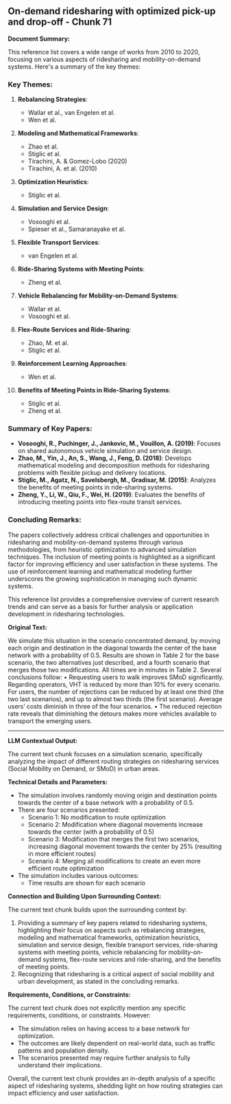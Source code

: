## On-demand ridesharing with optimized pick-up and drop-off - Chunk 71

**Document Summary:**

This reference list covers a wide range of works from 2010 to 2020, focusing on various aspects of ridesharing and mobility-on-demand systems. Here's a summary of the key themes:

### Key Themes:
1. **Rebalancing Strategies**:
   - Wallar et al., van Engelen et al.
   - Wen et al.

2. **Modeling and Mathematical Frameworks**:
   - Zhao et al.
   - Stiglic et al.
   - Tirachini, A. & Gomez-Lobo (2020)
   - Tirachini, A. et al. (2010)

3. **Optimization Heuristics**:
   - Stiglic et al.

4. **Simulation and Service Design**:
   - Vosooghi et al.
   - Spieser et al., Samaranayake et al.

5. **Flexible Transport Services**:
   - van Engelen et al.

6. **Ride-Sharing Systems with Meeting Points**:
   - Zheng et al.

7. **Vehicle Rebalancing for Mobility-on-Demand Systems**:
   - Wallar et al.
   - Vosooghi et al.

8. **Flex-Route Services and Ride-Sharing**:
   - Zhao, M. et al.
   - Stiglic et al.

9. **Reinforcement Learning Approaches**:
   - Wen et al.

10. **Benefits of Meeting Points in Ride-Sharing Systems**:
    - Stiglic et al.
    - Zheng et al.

### Summary of Key Papers:

- **Vosooghi, R., Puchinger, J., Jankovic, M., Vouillon, A. (2019)**: Focuses on shared autonomous vehicle simulation and service design.
- **Zhao, M., Yin, J., An, S., Wang, J., Feng, D. (2018)**: Develops mathematical modeling and decomposition methods for ridesharing problems with flexible pickup and delivery locations.
- **Stiglic, M., Agatz, N., Savelsbergh, M., Gradisar, M. (2015)**: Analyzes the benefits of meeting points in ride-sharing systems.
- **Zheng, Y., Li, W., Qiu, F., Wei, H. (2019)**: Evaluates the benefits of introducing meeting points into flex-route transit services.

### Concluding Remarks:
The papers collectively address critical challenges and opportunities in ridesharing and mobility-on-demand systems through various methodologies, from heuristic optimization to advanced simulation techniques. The inclusion of meeting points is highlighted as a significant factor for improving efficiency and user satisfaction in these systems. The use of reinforcement learning and mathematical modeling further underscores the growing sophistication in managing such dynamic systems.

This reference list provides a comprehensive overview of current research trends and can serve as a basis for further analysis or application development in ridesharing technologies.

**Original Text:**

We simulate
this situation in the scenario concentrated demand, by moving each origin and destination in the diagonal towards the center of
the base network with a probability of 0.5. Results are shown in Table 2 for the base scenario, the two alternatives just described, and a fourth scenario that merges those two
modifications. All times are in minutes in Table 2. Several conclusions follow:
• Requesting users to walk improves SMoD significantly. Regarding operators, VHT is reduced by more than 10% for every scenario. For users, the number of rejections can be reduced by at least one third (the two last scenarios), and up to almost two thirds (the first
scenario). Average users’ costs diminish in three of the four scenarios. • The reduced rejection rate reveals that diminishing the detours makes more vehicles available to transport the emerging users.

---

**LLM Contextual Output:**

The current text chunk focuses on a simulation scenario, specifically analyzing the impact of different routing strategies on ridesharing services (Social Mobility on Demand, or SMoD) in urban areas.

**Technical Details and Parameters:**

- The simulation involves randomly moving origin and destination points towards the center of a base network with a probability of 0.5.
- There are four scenarios presented:
    - Scenario 1: No modification to route optimization
    - Scenario 2: Modification where diagonal movements increase towards the center (with a probability of 0.5)
    - Scenario 3: Modification that merges the first two scenarios, increasing diagonal movement towards the center by 25% (resulting in more efficient routes)
    - Scenario 4: Merging all modifications to create an even more efficient route optimization
- The simulation includes various outcomes:
    - Time results are shown for each scenario

**Connection and Building Upon Surrounding Context:**

The current text chunk builds upon the surrounding context by:

1. Providing a summary of key papers related to ridesharing systems, highlighting their focus on aspects such as rebalancing strategies, modeling and mathematical frameworks, optimization heuristics, simulation and service design, flexible transport services, ride-sharing systems with meeting points, vehicle rebalancing for mobility-on-demand systems, flex-route services and ride-sharing, and the benefits of meeting points.
2. Recognizing that ridesharing is a critical aspect of social mobility and urban development, as stated in the concluding remarks.

**Requirements, Conditions, or Constraints:**

The current text chunk does not explicitly mention any specific requirements, conditions, or constraints. However:

- The simulation relies on having access to a base network for optimization.
- The outcomes are likely dependent on real-world data, such as traffic patterns and population density.
- The scenarios presented may require further analysis to fully understand their implications.

Overall, the current text chunk provides an in-depth analysis of a specific aspect of ridesharing systems, shedding light on how routing strategies can impact efficiency and user satisfaction.
